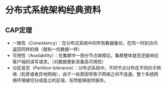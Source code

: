 #  分布式系统架构经典资料

##  CAP定理
*	一致性（Consistency）：在分布式系统中的所有数据备份，在同一时刻访问返回同样的值（就和一份数据一样）
*	可用性（Availability）：在集群中一部分节点故障后，集群整体是否还能响应客户端的读写请求。（对数据更新具备高可用性）
*	分区容忍（Partition tolerance）：分布式系统中，不同节点分布在不同的子网络（机房或者异地网络），由于一些原因导致子网络之间不连通，整个系统网络环境被切分成孤立的区域，任然能够提供服务。
